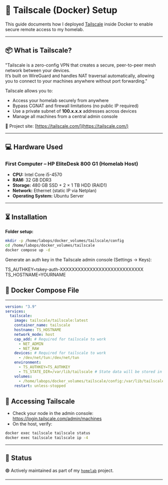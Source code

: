 # 🔐 Tailscale (Docker) Setup

This guide documents how I deployed [Tailscale](https://tailscale.com/) inside Docker to enable secure remote access to my homelab.

---

## 📦 What is Tailscale?

"Tailscale is a zero-config VPN that creates a secure, peer-to-peer mesh network between your devices.  
It’s built on WireGuard and handles NAT traversal automatically, allowing you to connect to your machines anywhere without port forwarding."

Tailscale allows you to:
- Access your homelab securely from anywhere
- Bypass CGNAT and firewall limitations (no public IP required)
- Use a private subnet of **100.x.x.x** addresses across devices
- Manage all machines from a central admin console

🔗 Project site: [https://tailscale.com/](https://tailscale.com/)

---

## 💻 Hardware Used

### First Computer – HP EliteDesk 800 G1 (Homelab Host)  
- **CPU:** Intel Core i5-4570  
- **RAM:** 32 GB DDR3  
- **Storage:** 480 GB SSD + 2 × 1 TB HDD (RAID1)  
- **Network:** Ethernet (static IP via Netplan)  
- **Operating System:** Ubuntu Server  

---

## ⏳ Installation

**Folder setup:**
```bash
mkdir -p /home/labops/docker_volumes/tailscale/config
cd /home/labops/docker_volumes/tailscale
docker compose up -d
```
Generate an auth key in the Tailscale admin console (Settings → Keys):

TS_AUTHKEY=tskey-auth-XXXXXXXXXXXXXXXXXXXXXXXXXXXX
TS_HOSTNAME=YOURNAME

## 🐳 Docker Compose File
---
```yaml
version: "3.9"
services:
  tailscale:
    image: tailscale/tailscale:latest
    container_name: tailscale
    hostname: TS_HOSTNAME
    network_mode: host
    cap_add: # Required for tailscale to work
      - NET_ADMIN
      - NET_RAW
    devices: # Required for tailscale to work
      - /dev/net/tun:/dev/net/tun
    environment:
      - TS_AUTHKEY=TS_AUTHKEY 
      - TS_STATE_DIR=/var/lib/tailscale # State data will be stored in this dir
    volumes:
      - /home/labops/docker_volumes/tailscale/config:/var/lib/tailscale
    restart: unless-stopped
```

## 🔐 Accessing Tailscale

- Check your node in the admin console: https://login.tailscale.com/admin/machines
- On the host, verify:
```bash
docker exec tailscale tailscale status
docker exec tailscale tailscale ip -4
```

---

## 🚧 Status

🟢 Actively maintained as part of my [`homelab`](https://github.com/raoulmoise/homelab) project.

---
